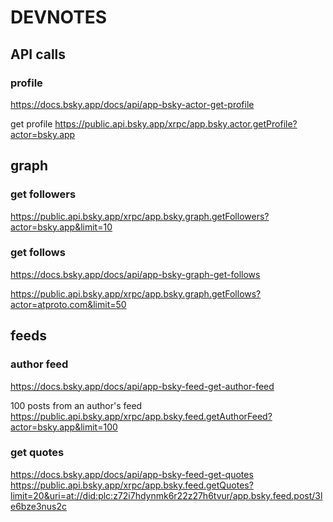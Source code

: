 # DEVNOTES

## API calls

### profile

https://docs.bsky.app/docs/api/app-bsky-actor-get-profile

get profile
https://public.api.bsky.app/xrpc/app.bsky.actor.getProfile?actor=bsky.app

## graph

### get followers

https://public.api.bsky.app/xrpc/app.bsky.graph.getFollowers?actor=bsky.app&limit=10

### get follows

https://docs.bsky.app/docs/api/app-bsky-graph-get-follows

https://public.api.bsky.app/xrpc/app.bsky.graph.getFollows?actor=atproto.com&limit=50

## feeds

### author feed

https://docs.bsky.app/docs/api/app-bsky-feed-get-author-feed

100 posts from an author's feed
https://public.api.bsky.app/xrpc/app.bsky.feed.getAuthorFeed?actor=bsky.app&limit=100

### get quotes

https://docs.bsky.app/docs/api/app-bsky-feed-get-quotes
https://public.api.bsky.app/xrpc/app.bsky.feed.getQuotes?limit=20&uri=at://did:plc:z72i7hdynmk6r22z27h6tvur/app.bsky.feed.post/3le6bze3nus2c
